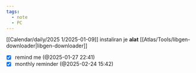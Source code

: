 ```yaml
---
tags:
  - note
  - PC
---
```

[[Calendar/daily/2025 1/2025-01-09]]
instaliran je **alat** [[Atlas/Tools/libgen-downloader|libgen-downloader]]

- [x] remind me (@2025-01-27 22:41)
- [x] monthly reminder (@2025-02-24 15:42)
